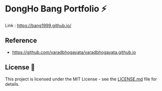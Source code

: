 # DongHo Bang Portfolio ⚡️ 
Link : https://bang1999.github.io/


## Reference
- https://github.com/varadbhogayata/varadbhogayata.github.io

## License 📄
This project is licensed under the MIT License - see the [LICENSE.md](./LICENSE) file for details.

